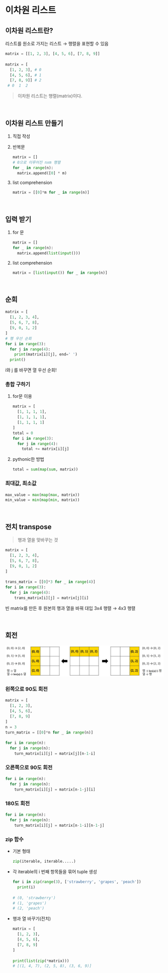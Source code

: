 # 이차원 리스트

## 이차원 리스트란?

리스트를 원소로 가지는 리스트 → 행렬을 표현할 수 있음
```python
matrix = [[1, 2, 3], [4, 5, 6], [7, 8, 9]]

matrix = [
  [1, 2, 3], # 0
  [4, 5, 6], # 1
  [7, 8, 9]] # 2
 # 0  1  2 
```

> 이차원 리스트는 행렬(matrix)이다.

<br>

## 이차원 리스트 만들기
1. 직접 작성

2. 반복문
    ```python
    matrix = []
    # 0으로 이루어진 nxm 행렬
    for _ in range(n):
      matrix.append([0] * m)
    ```

3. list comprehension
    ```python
    matrix = [[0]*m for _ in range(n)]
    ```

<br>

## 입력 받기
1. for 문
    ```python
    matrix = []
    for _ in range(n):
      matrix.append(list(input()))
    ```

2. list comprehension
    ```python
    matrix = [list(input()) for _ in range(n)]
    ```

<br>

## 순회
```python
matrix = [
  [1, 2, 3, 4], 
  [5, 6, 7, 8], 
  [9, 0, 1, 2]
]
# 행 우선 순회
for i in range(3):
  for j in range(4):
    print(matrix[i][j], end=' ')
  print()
```
i와 j 를 바꾸면 열 우선 순회!

### 총합 구하기

1. for문 이용
    ```python
    matrix = [
      [1, 1, 1, 1], 
      [1, 1, 1, 1], 
      [1, 1, 1, 1]
    ]
    total = 0
    for i in range(3):
      for j in range(4):
        total += matrix[i][j]
    ```

2. pythonic한 방법
    ```python
    total = sum(map(sum, matrix))
    ```

### 최대값, 최소값
```python
max_value = max(map(max, matrix))
min_value = min(map(min, matrix))
```

<br>

## 전치 transpose
> 행과 열을 맞바꾸는 것
```python
matrix = [
  [1, 2, 3, 4], 
  [5, 6, 7, 8], 
  [9, 0, 1, 2]
]

trans_matrix = [[0]*3 for _ in range(4)]
for i in range(3):
  for j in range(4):
    trans_matrix[i][j] = matrix[j][i]
```
빈 matrix를 만든 후 원본의 행과 열을 바꿔 대입
3x4 행렬 → 4x3 행렬

<br>

## 회전
![이차원리스트 회전](이차원배열_회전.jpg)
### 왼쪽으로 90도 회전
```python
matrix = [
  [1, 2, 3], 
  [4, 5, 6], 
  [7, 8, 9]
]
n = 3
turn_matrix = [[0]*n for _ in range(n)]

for i in range(n):
  for j in range(n):
    turn_matrix[i][j] = matrix[j][n-1-i]
```

### 오른쪽으로 90도 회전
```python
for i in range(n):
  for j in range(n):
    turn_matrix[i][j] = matrix[n-1-j][i]
```

### 180도 회전
```python
for i in range(n):
  for j in range(n):
    turn_matrix[i][j] = matrix[n-1-i][n-1-j]
```

### zip 함수
- 기본 형태
  ```python
  zip(iterable, iterable.....)
  ```

- 각 iterable의 i 번째 항목들을 묶어 tuple 생성
  ```python
  for i in zip(range(3), ['strawberry', 'grapes', 'peach'])
    print(i)

  # (0, 'strawberry')
  # (1, 'grapes')
  # (2, 'peach')
  ```

- 행과 열 바꾸기(전치)
  ```python
  matrix = [
    [1, 2, 3], 
    [4, 5, 6], 
    [7, 8, 9]
  ]

  print(list(zip(*matrix)))
  # [(1, 4, 7), (2, 5, 8), (3, 6, 9)]
  ```
